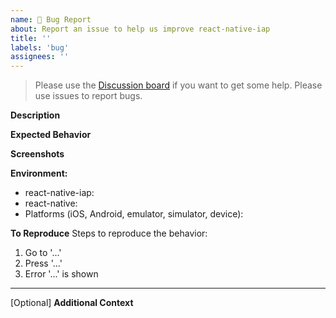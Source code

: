 ```yaml
---
name: 🐛 Bug Report
about: Report an issue to help us improve react-native-iap
title: ''
labels: 'bug'
assignees: ''
---
```


> Please use the [Discussion board](https://github.com/hyochan/react-native-iap/discussions) if you want to get some help. Please use issues to report bugs.

**Description**

<!-- A brief description of the issue. -->

**Expected Behavior**

<!-- A brief description of what you expected to happen. -->

**Screenshots**

<!-- Add screenshots, if applicable, to help explain your problem. -->

**Environment:**

- react-native-iap:
- react-native:
- Platforms (iOS, Android, emulator, simulator, device):

**To Reproduce**
Steps to reproduce the behavior:

1. Go to '...'
2. Press '...'
3. Error '...' is shown

---

[Optional] **Additional Context**

<!-- Add any other context about the problem here. -->